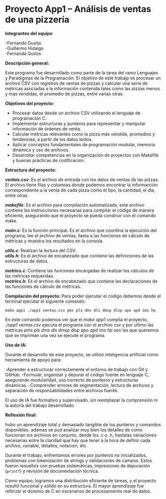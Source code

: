 # Proyecto App1 – Análisis de ventas de una pizzería

**Integrantes del equipo**

-Fernando Guaita  
-Guillermo Hidalgo  
-Fernanda Quirós

**Descripción general:**

Este programa fue desarrollado como parte de la tarea del ramo Lenguajes y Paradigmas de la Programación. El objetivo de este trabajp es procesar un archivo CSV con registros de ventas de pizzas y calcular una serie de métricas asociadas a la información contenida tales como las pizzas menos y mas vendidas, el promedio de pizzas, entre varias otras.

**Objetivos del proyecto:**

- Procesar datos desde un archivo CSV utilizando el lenguaje de programación C.
- Implementar estructuras y punteros para representar y manipular información de órdenes de venta.
- Calcular métricas relevantes como la pizza más vendida, promedios y tendencias, a partir de los datos leídos.
- Aplicar conceptos fundamentales de programación modular, memoria dinámica y uso de archivos.
- Desarrollar competencias en la organización de proyectos con Makefile y buenas prácticas de codificación.

**Estructura del proyecto:**

**_ventas.csv_**: Es el archivo de entrada con los datos de ventas de las pizzas. El archivo tiene filas y columnas donde podemos encontrar la informarción correspondiente a la venta de cada pizza como el tipo, la cantidad, el dia, entre otras.

**_makefile_**: Es el archivo para compilación automatizada, este archivo contiene las instrucciones necesarias para compilar el código de manera eficiente, asegurando que el proyecto se pueda construir con el comando make.

**_main.c_**: Es la función principal. Es el archivo que coordina la ejecución del programa, lee el archivo de ventas, llama a las funciones de cálculo de métricas y muestra los resultados en la consola.

**_utils.c_**:  Realizan la lectura del CSV.  
**_utils.h_**: Es el archivo de encabezado que contiene las definiciones de las estructuras de datos. 

**_metrics.c_**: Contiene las funciones encargadas de realizar los cálculos de las métricas requeridas.  
**_metrics.h_**: Es el archivo de encabezado que contiene las declaraciones de las funciones de cálculo de métricas.

**Compilación del proyecto:**
Para poder ejecutar el codigo debemos desde el terminal ejecutar el siguiente comando:

`
make app1
./app1 ventas.csv pms pls dms dls dmsp dlsp apo apd ims hp
`

En este comando podemos ver que el _make app1_ compila el proyecto, _./app1 ventas.csv_ ejecuta el programa con el archivo csv y por ultimo las metricas _pms pls dms dls dmsp dlsp apo apd ims hp_ son las que queremos que se impriman una vez se ejecute el programa.

**Uso de IA:**

Durante el desarrollo de este proyecto, se utilizó inteligencia artificial como herramienta de apoyo para:

-Aprender a estructurar correctamente el entorno de trabajo con Git y GitHub.
-Formular, organizar y depurar el código fuente en lenguaje C, asegurando modularidad, uso correcto de punteros y estructuras dinámicas.
-Comprender errores de segmentación, lectura de archivos y separación de responsabilidades entre archivos fuente.

El uso de IA fue formativo y supervisado, sin reemplazar la comprensión ni la autoría del trabajo desarrollado.

**Reflexión final:**

hubo un aprendizaje total y demasiado tangible de los punteros y comandos disponibles. ademas se pud analizar muy bien los detalles de como funcionan los archivos en conjunto, desde los .c o .h, hastalas variaciones necesarias entre la claridad que hay que tener a la hora de definir cada archivo, variable, detalles, notacion, etc.

Durante el trabajo, enfrentamos errores por punteros no inicializados, problemas con tokenización de strings y validaciones de campos. Estos fueron resueltos con pruebas sistemáticas, impresiones de depuración (`printf`) y revisión de documentación técnica.

Como equipo, logramos una distribución eficiente de tareas, y el proyecto resultó funcional y sólido en su estructura. El mayor aprendizaje fue reforzar el dominio de C en escenarios de procesamiento real de datos.

